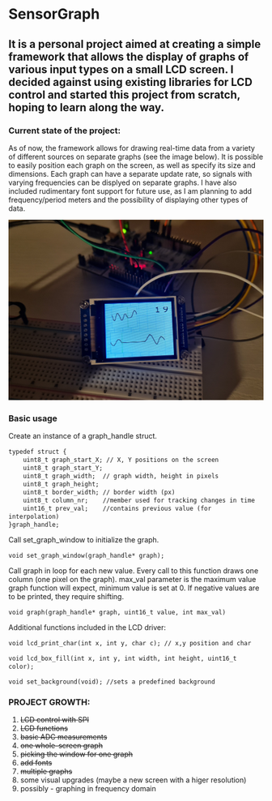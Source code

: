 # SensorGraph
## It is a personal project aimed at creating a simple framework that allows the display of graphs of various input types on a small LCD screen. I decided against using existing libraries for LCD control and started this project from scratch, hoping to learn along the way.

### Current state of the project:

As of now, the framework allows for drawing real-time data from a variety of different sources on separate graphs (see the image below). It is possible to easily position each graph on the screen, as well as specify its size and dimensions. Each graph can have a separate update rate, so signals with varying frequencies can be displyed on separate graphs. I have also included rudimentary font support for future use, as I am planning to add frequency/period meters and the possibility of displaying other types of data.

![photo of the LCD screen with some graphs](/readme_img/photo.jpg)


### Basic usage

Create an instance of a graph_handle struct.
```
typedef struct {
	uint8_t graph_start_X; // X, Y positions on the screen
	uint8_t graph_start_Y;
	uint8_t graph_width;  // graph width, height in pixels
	uint8_t graph_height; 
	uint8_t border_width; // border width (px)
	uint8_t column_nr;    //member used for tracking changes in time
	uint16_t prev_val;    //contains previous value (for interpolation)
}graph_handle;
```

Call set_graph_window to initialize the graph.
```
void set_graph_window(graph_handle* graph);
```

Call graph in loop for each new value. Every call to this function draws one column (one pixel on the graph).
max_val parameter is the maximum value graph function will expect, minimum value is set at 0. If negative values are to be printed, they require shifting.
```
void graph(graph_handle* graph, uint16_t value, int max_val)
```

Additional functions included in the LCD driver:
```
void lcd_print_char(int x, int y, char c); // x,y position and char
```

```
void lcd_box_fill(int x, int y, int width, int height, uint16_t color);
```

```
void set_background(void); //sets a predefined background
```

### PROJECT GROWTH:

1. ~~LCD control with SPI~~
2. ~~LCD functions~~
3. ~~basic ADC measurements~~
4. ~~one whole-screen graph~~
5. ~~picking the window for one graph~~
7. ~~add fonts~~
6. ~~multiple graphs~~
10. some visual upgrades (maybe a new screen with a higer resolution)
11. possibly - graphing in frequency domain
